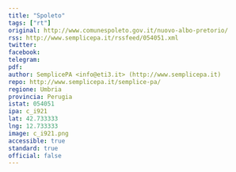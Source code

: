```yaml
---
title: "Spoleto"
tags: ["rt"]
original: http://www.comunespoleto.gov.it/nuovo-albo-pretorio/
rss: http://www.semplicepa.it/rssfeed/054051.xml
twitter: 
facebook: 
telegram: 
pdf: 
author: SemplicePA <info@eti3.it> (http://www.semplicepa.it)
repo: http://www.semplicepa.it/semplice-pa/
regione: Umbria
provincia: Perugia
istat: 054051
ipa: c_i921
lat: 42.733333
lng: 12.733333
image: c_i921.png
accessible: true
standard: true
official: false
---
```

